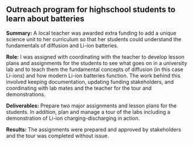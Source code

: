 ## Outreach program for highschool students to learn about batteries
**Summary:** A local teacher was awarded extra funding to add a unique science unit to her curriculum so that her students could understand the fundamentals of diffusion and Li-ion batteries.

**Role:** I was assigned with coordinating with the teacher to develop lesson plans and assignments for the students to see what goes on in a university lab and to teach them the fundamental concepts of diffusion (in this case Li-ions) and how modern Li-ion batteries function. The work behind this involved keeping documentation, updating funding stakeholders, and coordinating with lab mates and the teacher for the tour and demonstrations.

**Deliverables:** Prepare two major assignments and lesson plans for the students. In addition, plan and manage a tour of the labs including a demonstration of Li-ion charging-discharging in action.

**Results:** The assignments were prepared and approved by stakeholders and the tour was completed without issue.
